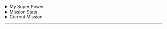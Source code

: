 
<details>
<summary>My Super Power</summary>
<br>
Full-stack Developer: Click on the tech stack logo view the mini-projects.
<br><br>
  <a href="https://github.com/ElvisMw/Projects/tree/main/Bash">
    <img height="30" src="https://img.shields.io/badge/Shell-ff0000?style=plastic&logo=gnu-bash&logoColor=000000" alt="Bash">
  </a>
  <a href="https://github.com/ElvisMw/Projects/tree/main/Python">
    <img height="30" src="https://img.shields.io/badge/Python-ffff00?style=plastic&logo=python&logoColor=000000" alt="Python">
  </a>
  <a href="https://github.com/ElvisMw/Projects/tree/main/JavaScript">
    <img height="30" src="https://img.shields.io/badge/JavaScript-black?style=plastic&logo=javascript&logoColor=white" alt="JavaScript">
  </a>
  <a href="https://github.com/ElvisMw/Projects/tree/main/HTML">
    <img height="30" src="https://img.shields.io/badge/HTML-ffff00?style=plastic&logo=html5&logoColor=000000" alt="HTML">
  </a>
  <a href="https://github.com/ElvisMw/Projects/tree/main/CSS">
    <img height="30" src="https://img.shields.io/badge/CSS-blue?style=plastic&logo=css3&logoColor=black" alt="CSS">
  </a>
  <a href="https://github.com/ElvisMw/Projects/tree/main/C">
    <img height="30" src="https://img.shields.io/badge/C-orange?style=plastic&logo=c&logoColor=000000" alt="C">
  </a>
  <a href="https://github.com/ElvisMw/Projects/tree/main/Django">
    <img height="30" src="https://img.shields.io/badge/Django-darkgreen?style=plastic&logo=django&logoColor=000000" alt="Django">
  <br><br>
</a>
</ul>
<hr>
</details>
<details>
  <summary>Mission Stats</summary>
<a href="https://github.com/ElvisMw/github-readme-stats">
  <img height=200 align="center" src="https://github-readme-stats.vercel.app/api?username=ElvisMw&show_icons=true&theme=transparent&include_all_commits=true&text_color=ffffff&title_color=ffffff&rank_icon=github&cache_seconds=2160"/>
</a>

<a href="https://github.com/ElvisMw/convoychat">
  <img height=200 align="center" src="https://github-readme-stats.vercel.app/api/top-langs?username=ElvisMw&layout=compact&langs_count=8&card_width=320true&theme=transparent&include_all_commits=true&text_color=ffffff&title_color=ffffff"/>
</a>
<hr style= "border-top: 1px solid white;">
</details>
<details>
  <summary>Current Mission</summary>

  <div align="center">
    <img src="gif/shakee.gif" alt="duty" width="467" height="200" style="border: 2px solid white; border-radius: 5px;">
  </div>
</details>
<hr>
